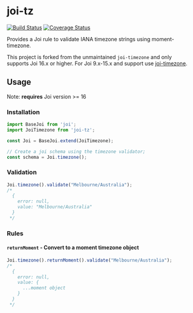 # joi-tz

[![Build Status](https://travis-ci.org/tjdavey/joi-tz.svg?branch=master)](https://travis-ci.org/tjdavey/joi-tz)
[![Coverage Status](https://coveralls.io/repos/github/tjdavey/joi-tz/badge.svg)](https://coveralls.io/github/tjdavey/joi-tz)

Provides a Joi rule to validate IANA timezone strings using moment-timezone. 

This project is forked from the unmaintained `joi-timezone` and only supports Joi 16.x or higher. For Joi 9.x-15.x and support use [joi-timezone](https://www.npmjs.com/package/joi-timezone).

## Usage

Note: **requires** Joi version >= 16

### Installation

```js
import BaseJoi from 'joi';
import JoiTimezone from 'joi-tz';

const Joi = BaseJoi.extend(JoiTimezone);

// Create a joi schema using the timezone validator;
const schema = Joi.timezone();
```

### Validation

```js
Joi.timezone().validate("Melbourne/Australia");
/*
  {
    error: null,
    value: "Melbourne/Australia"
  }
 */
```

### Rules

#### `returnMoment` - Convert to a moment timezone object

```js
Joi.timezone().returnMoment().validate("Melbourne/Australia");
/*
  {
    error: null,
    value: {
      ...moment object
    }
  }
 */
```


